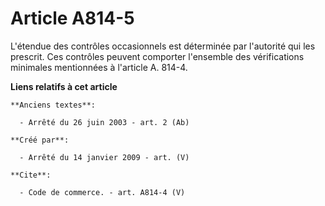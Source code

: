 # Article A814-5

L'étendue des contrôles occasionnels est déterminée par l'autorité qui les prescrit. Ces contrôles peuvent comporter
l'ensemble des vérifications minimales mentionnées à l'article A. 814-4.

**Liens relatifs à cet article**

	**Anciens textes**:

	  - Arrêté du 26 juin 2003 - art. 2 (Ab)

	**Créé par**:

	  - Arrêté du 14 janvier 2009 - art. (V)

	**Cite**:

	  - Code de commerce. - art. A814-4 (V)
